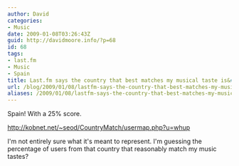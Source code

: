 ```yaml
---
author: David
categories:
- Music
date: 2009-01-08T03:26:43Z
guid: http://davidmoore.info/?p=68
id: 68
tags:
- last.fm
- Music
- Spain
title: Last.fm says the country that best matches my musical taste is&#8230;
url: /blog/2009/01/08/lastfm-says-the-country-that-best-matches-my-musical-taste-is/
aliases: /2009/01/08/lastfm-says-the-country-that-best-matches-my-musical-taste-is/
---
```


Spain! With a 25% score.

http://kobnet.net/~seod/CountryMatch/usermap.php?u=whup

I'm not entirely sure what it's meant to represent. I'm guessing the percentage of users from that country that reasonably match my music tastes?